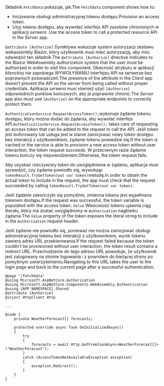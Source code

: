 <span data-ttu-id="94186-101">Składnik `FetchData` pokazuje, jak:</span><span class="sxs-lookup"><span data-stu-id="94186-101">The `FetchData` component shows how to:</span></span>

* <span data-ttu-id="94186-102">Inicjowanie obsługi administracyjnej tokenu dostępu.</span><span class="sxs-lookup"><span data-stu-id="94186-102">Provision an access token.</span></span>
* <span data-ttu-id="94186-103">Użyj tokenu dostępu, aby wywołać interfejs API zasobów chronionych w aplikacji *serwera* .</span><span class="sxs-lookup"><span data-stu-id="94186-103">Use the access token to call a protected resource API in the *Server* app.</span></span>

<span data-ttu-id="94186-104">`@attribute [Authorize]` Dyrektywa wskazuje system autoryzacji zestawu webassembly Blazor, który użytkownik musi mieć autoryzację, aby móc odwiedzić ten składnik.</span><span class="sxs-lookup"><span data-stu-id="94186-104">The `@attribute [Authorize]` directive indicates to the Blazor WebAssembly authorization system that the user must be authorized in order to visit this component.</span></span> <span data-ttu-id="94186-105">Obecność atrybutu w aplikacji *klienckiej* nie zapobiega WYWOŁYWANIU interfejsu API na serwerze bez poprawnych poświadczeń.</span><span class="sxs-lookup"><span data-stu-id="94186-105">The presence of the attribute in the *Client* app doesn't prevent the API on the server from being called without proper credentials.</span></span> <span data-ttu-id="94186-106">Aplikacja *serwera* musi również użyć `[Authorize]` odpowiednich punktów końcowych, aby je poprawnie chronić.</span><span class="sxs-lookup"><span data-stu-id="94186-106">The *Server* app also must use `[Authorize]` on the appropriate endpoints to correctly protect them.</span></span>

<span data-ttu-id="94186-107">`AuthenticationService.RequestAccessToken();`wykonuje żądanie tokenu dostępu, który można dodać do żądania, aby wywołać interfejs API.</span><span class="sxs-lookup"><span data-stu-id="94186-107">`AuthenticationService.RequestAccessToken();` takes care of requesting an access token that can be added to the request to call the API.</span></span> <span data-ttu-id="94186-108">Jeśli token jest buforowany lub usługa jest w stanie zainicjować nowy token dostępu bez interakcji z użytkownikiem, żądanie tokenu powiedzie się.</span><span class="sxs-lookup"><span data-stu-id="94186-108">If the token is cached or the service is able to provision a new access token without user interaction, the token request succeeds.</span></span> <span data-ttu-id="94186-109">W przeciwnym razie żądanie tokenu kończy się niepowodzeniem.</span><span class="sxs-lookup"><span data-stu-id="94186-109">Otherwise, the token request fails.</span></span>

<span data-ttu-id="94186-110">Aby uzyskać rzeczywisty token do uwzględnienia w żądaniu, aplikacja musi sprawdzić, czy żądanie powiodło się, wywołując `tokenResult.TryGetToken(out var token)`metodę.</span><span class="sxs-lookup"><span data-stu-id="94186-110">In order to obtain the actual token to include in the request, the app must check that the request succeeded by calling `tokenResult.TryGetToken(out var token)`.</span></span> 

<span data-ttu-id="94186-111">Jeśli żądanie zakończyło się pomyślnie, zmienna tokenu jest wypełniana tokenem dostępu.</span><span class="sxs-lookup"><span data-stu-id="94186-111">If the request was successful, the token variable is populated with the access token.</span></span> <span data-ttu-id="94186-112">`Value` Właściwość tokenu ujawnia ciąg literału, który ma zostać uwzględniony w `Authorization` nagłówku żądania.</span><span class="sxs-lookup"><span data-stu-id="94186-112">The `Value` property of the token exposes the literal string to include in the `Authorization` request header.</span></span>

<span data-ttu-id="94186-113">Jeśli żądanie nie powiodło się, ponieważ nie można zainicjować obsługi administracyjnej tokenu bez interakcji z użytkownikiem, wynik tokenu zawiera adres URL przekierowania.</span><span class="sxs-lookup"><span data-stu-id="94186-113">If the request failed because the token couldn't be provisioned without user interaction, the token result contains a redirect URL.</span></span> <span data-ttu-id="94186-114">Przechodzenie do tego adresu URL powoduje, że użytkownik jest zalogowany na stronie logowania i z powrotem do bieżącej strony po pomyślnym uwierzytelnieniu.</span><span class="sxs-lookup"><span data-stu-id="94186-114">Navigating to this URL takes the user to the login page and back to the current page after a successful authentication.</span></span>

```razor
@page "/fetchdata"
@using Microsoft.AspNetCore.Authorization
@using Microsoft.AspNetCore.Components.WebAssembly.Authentication
@using {APP NAMESPACE}.Shared
@attribute [Authorize]
@inject HttpClient Http

...

@code {
    private WeatherForecast[] forecasts;

    protected override async Task OnInitializedAsync()
    {
        try
        {
            forecasts = await Http.GetFromJsonAsync<WeatherForecast[]>("WeatherForecast");
        }
        catch (AccessTokenNotAvailableException exception)
        {
            exception.Redirect();
        }
    }
}
```
